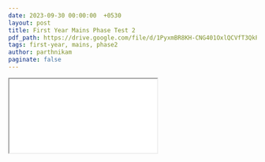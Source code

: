 ```yaml
---
date: 2023-09-30 00:00:00  +0530
layout: post
title: First Year Mains Phase Test 2
pdf_path: https://drive.google.com/file/d/1PyxmBR8KH-CNG401OxlQCVfT3QkP5al5/preview?usp=drive_link
tags: first-year, mains, phase2
author: parthnikam
paginate: false
---
```


<iframe class="embed-pdf" src="{{ page.pdf_path }}#toolbar=0" seamless="seamless" scrolling="no" style="overflow:hidden"></iframe>
